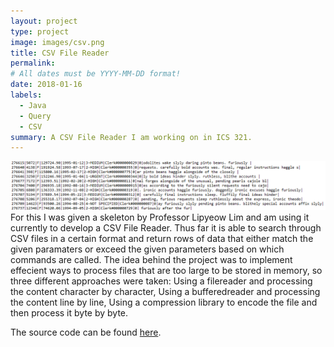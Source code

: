 ```yaml
---
layout: project
type: project
image: images/csv.png
title: CSV File Reader
permalink: 
# All dates must be YYYY-MM-DD format!
date: 2018-01-16
labels:
  - Java
  - Query
  - CSV
summary: A CSV File Reader I am working on in ICS 321.
---
```

<img class="ui circular floated image" src="../images/csvTest.png">
For this I was given a skeleton by Professor Lipyeow Lim and am using it currently to develop a CSV File Reader. Thus far it is able to search through CSV files in a certain format and return rows of data that either match the given paramaters or exceed the given parameters based on which commands are called. The idea behind the project was to implement effecient ways to process files that are too large to be stored in memory, so three different approaches were taken: Using a filereader and processing the content character by character, Using a bufferedreader and processing the content line by line, Using a compression library to encode the file and then process it byte by byte.   

The source code can be found [here](https://github.com/jpham79/CSV-File-Reader).
